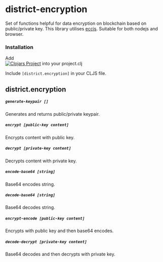 # district-encryption
Set of functions helpful for data encryption on blockchain based on public/private key. This library utilises [eccjs](https://github.com/jpillora/eccjs). Suitable for both nodejs and browser.

### Installation
Add <br>
[![Clojars Project](https://img.shields.io/clojars/v/district0x/district-encryption.svg)](https://clojars.org/district0x/district-encryption)
into your project.clj <br>

Include `[district.encryption]` in your CLJS file.

## district.encryption
##### `generate-keypair []`
Generates and returns public/private keypair. 

##### `encrypt [public-key content]`
Encrypts content with public key.

##### `decrypt [private-key content]`
Decrypts content with private key.

##### `encode-base64 [string]`
Base64 encodes string.

##### `decode-base64 [string]`
Base64 decodes string.

##### `encrypt-encode [public-key content]`
Encrypts with public key and then base64 encodes.

##### `decode-decrypt [private-key content]`
Base64 decodes and then decrypts with private key.
